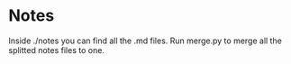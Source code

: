 # Notes
Inside ./notes you can find all the .md files.
Run merge.py to merge all the splitted notes files to one.